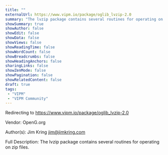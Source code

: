 ```yaml
---
title: ""
externalUrl: https://www.vipm.io/package/oglib_lvzip-2.0
summary: "The lvzip package contains several routines for operating on zip files.."
showSummary: true
showAuthor: false
showEdit: false
showData: false
showViews: false
showReadingTime: false
showWordCount: false
showBreadcrumbs: false
showHeadingAnchors: false
sharingLinks: false
showZenMode: false
showPagination: false
showRelatedContent: false
draft: true
tags:
 - "VIPM"
 - "VIPM Community"
---
```


Redirecting to https://www.vipm.io/package/oglib_lvzip-2.0

Vendor: OpenG.org

Author(s): Jim Kring <jim@jimkring.com>
 
Full Description:
The lvzip package contains several routines for operating on zip files.